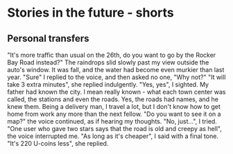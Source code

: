 # Stories in the future - shorts

## Personal transfers

"It's more traffic than usual on the 26th, do you want to go by the Rocker Bay Road instead?"
The raindrops slid slowly past my view outside the auto's window. It was fall, and the water had become even murkier than last year.
"Sure" I replied to the voice, and then asked no one, "Why not?"
"It will take 3 extra minutes", she replied indulgently.
"Yes, yes", I sighted.
My father had known the city. I mean really known - what each town center was called, the stations and even the roads. Yes, the roads had names, and he knew them. Being a delivery man, I travel a lot, but I don't know how to get home from work any more than the next fellow.
"Do you want to see it on a map?" the voice continued, as if hearing my thoughts.
"No, just...", I tried.
"One user who gave two stars says that the road is old and creepy as hell", the voice interrupted me.
"As long as it's cheaper", I said with a final tone.
"It's 220 U-coins less", she replied.
